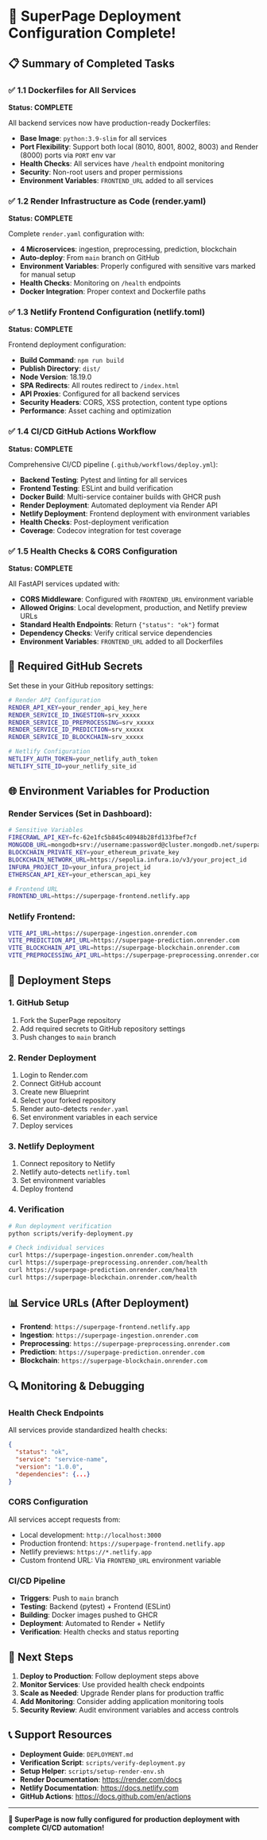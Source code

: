 # 🎉 SuperPage Deployment Configuration Complete!

## 📋 Summary of Completed Tasks

### ✅ **1.1 Dockerfiles for All Services** 
**Status: COMPLETE**

All backend services now have production-ready Dockerfiles:
- **Base Image**: `python:3.9-slim` for all services
- **Port Flexibility**: Support both local (8010, 8001, 8002, 8003) and Render (8000) ports via `PORT` env var
- **Health Checks**: All services have `/health` endpoint monitoring
- **Security**: Non-root users and proper permissions
- **Environment Variables**: `FRONTEND_URL` added to all services

### ✅ **1.2 Render Infrastructure as Code (render.yaml)**
**Status: COMPLETE**

Complete `render.yaml` configuration with:
- **4 Microservices**: ingestion, preprocessing, prediction, blockchain
- **Auto-deploy**: From `main` branch on GitHub
- **Environment Variables**: Properly configured with sensitive vars marked for manual setup
- **Health Checks**: Monitoring on `/health` endpoints
- **Docker Integration**: Proper context and Dockerfile paths

### ✅ **1.3 Netlify Frontend Configuration (netlify.toml)**
**Status: COMPLETE**

Frontend deployment configuration:
- **Build Command**: `npm run build`
- **Publish Directory**: `dist/`
- **Node Version**: 18.19.0
- **SPA Redirects**: All routes redirect to `/index.html`
- **API Proxies**: Configured for all backend services
- **Security Headers**: CORS, XSS protection, content type options
- **Performance**: Asset caching and optimization

### ✅ **1.4 CI/CD GitHub Actions Workflow**
**Status: COMPLETE**

Comprehensive CI/CD pipeline (`.github/workflows/deploy.yml`):
- **Backend Testing**: Pytest and linting for all services
- **Frontend Testing**: ESLint and build verification
- **Docker Build**: Multi-service container builds with GHCR push
- **Render Deployment**: Automated deployment via Render API
- **Netlify Deployment**: Frontend deployment with environment variables
- **Health Checks**: Post-deployment verification
- **Coverage**: Codecov integration for test coverage

### ✅ **1.5 Health Checks & CORS Configuration**
**Status: COMPLETE**

All FastAPI services updated with:
- **CORS Middleware**: Configured with `FRONTEND_URL` environment variable
- **Allowed Origins**: Local development, production, and Netlify preview URLs
- **Standard Health Endpoints**: Return `{"status": "ok"}` format
- **Dependency Checks**: Verify critical service dependencies
- **Environment Variables**: `FRONTEND_URL` added to all Dockerfiles

## 🔧 **Required GitHub Secrets**

Set these in your GitHub repository settings:

```bash
# Render API Configuration
RENDER_API_KEY=your_render_api_key_here
RENDER_SERVICE_ID_INGESTION=srv_xxxxx
RENDER_SERVICE_ID_PREPROCESSING=srv_xxxxx  
RENDER_SERVICE_ID_PREDICTION=srv_xxxxx
RENDER_SERVICE_ID_BLOCKCHAIN=srv_xxxxx

# Netlify Configuration
NETLIFY_AUTH_TOKEN=your_netlify_auth_token
NETLIFY_SITE_ID=your_netlify_site_id
```

## 🌐 **Environment Variables for Production**

### **Render Services (Set in Dashboard):**
```bash
# Sensitive Variables
FIRECRAWL_API_KEY=fc-62e1fc5b845c40948b28fd133fbef7cf
MONGODB_URL=mongodb+srv://username:password@cluster.mongodb.net/superpage
BLOCKCHAIN_PRIVATE_KEY=your_ethereum_private_key
BLOCKCHAIN_NETWORK_URL=https://sepolia.infura.io/v3/your_project_id
INFURA_PROJECT_ID=your_infura_project_id
ETHERSCAN_API_KEY=your_etherscan_api_key

# Frontend URL
FRONTEND_URL=https://superpage-frontend.netlify.app
```

### **Netlify Frontend:**
```bash
VITE_API_URL=https://superpage-ingestion.onrender.com
VITE_PREDICTION_API_URL=https://superpage-prediction.onrender.com
VITE_BLOCKCHAIN_API_URL=https://superpage-blockchain.onrender.com
VITE_PREPROCESSING_API_URL=https://superpage-preprocessing.onrender.com
```

## 🚀 **Deployment Steps**

### **1. GitHub Setup**
1. Fork the SuperPage repository
2. Add required secrets to GitHub repository settings
3. Push changes to `main` branch

### **2. Render Deployment**
1. Login to Render.com
2. Connect GitHub account
3. Create new Blueprint
4. Select your forked repository
5. Render auto-detects `render.yaml`
6. Set environment variables in each service
7. Deploy services

### **3. Netlify Deployment**
1. Connect repository to Netlify
2. Netlify auto-detects `netlify.toml`
3. Set environment variables
4. Deploy frontend

### **4. Verification**
```bash
# Run deployment verification
python scripts/verify-deployment.py

# Check individual services
curl https://superpage-ingestion.onrender.com/health
curl https://superpage-preprocessing.onrender.com/health
curl https://superpage-prediction.onrender.com/health
curl https://superpage-blockchain.onrender.com/health
```

## 📊 **Service URLs (After Deployment)**
- **Frontend**: `https://superpage-frontend.netlify.app`
- **Ingestion**: `https://superpage-ingestion.onrender.com`
- **Preprocessing**: `https://superpage-preprocessing.onrender.com`
- **Prediction**: `https://superpage-prediction.onrender.com`
- **Blockchain**: `https://superpage-blockchain.onrender.com`

## 🔍 **Monitoring & Debugging**

### **Health Check Endpoints**
All services provide standardized health checks:
```json
{
  "status": "ok",
  "service": "service-name",
  "version": "1.0.0",
  "dependencies": {...}
}
```

### **CORS Configuration**
All services accept requests from:
- Local development: `http://localhost:3000`
- Production frontend: `https://superpage-frontend.netlify.app`
- Netlify previews: `https://*.netlify.app`
- Custom frontend URL: Via `FRONTEND_URL` environment variable

### **CI/CD Pipeline**
- **Triggers**: Push to `main` branch
- **Testing**: Backend (pytest) + Frontend (ESLint)
- **Building**: Docker images pushed to GHCR
- **Deployment**: Automated to Render + Netlify
- **Verification**: Health checks and status reporting

## 🎯 **Next Steps**

1. **Deploy to Production**: Follow deployment steps above
2. **Monitor Services**: Use provided health check endpoints
3. **Scale as Needed**: Upgrade Render plans for production traffic
4. **Add Monitoring**: Consider adding application monitoring tools
5. **Security Review**: Audit environment variables and access controls

## 📞 **Support Resources**

- **Deployment Guide**: `DEPLOYMENT.md`
- **Verification Script**: `scripts/verify-deployment.py`
- **Setup Helper**: `scripts/setup-render-env.sh`
- **Render Documentation**: https://render.com/docs
- **Netlify Documentation**: https://docs.netlify.com
- **GitHub Actions**: https://docs.github.com/en/actions

---

**🎉 SuperPage is now fully configured for production deployment with complete CI/CD automation!**
